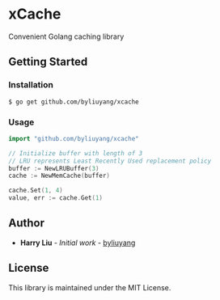 # xCache

Convenient Golang caching library

## Getting Started

### Installation

```
$ go get github.com/byliuyang/xcache
```

### Usage

```go
import "github.com/byliuyang/xcache"

// Initialize buffer with length of 3
// LRU represents Least Recently Used replacement policy
buffer := NewLRUBuffer(3)
cache := NewMemCache(buffer)

cache.Set(1, 4)
value, err := cache.Get(1)
```


## Author
- **Harry Liu** - *Initial work* - [byliuyang](https://github.com/byliuyang)

## License
This library is maintained under the MIT License.